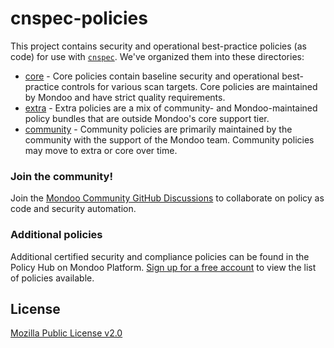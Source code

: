# cnspec-policies

This project contains security and operational best-practice policies (as code) for use with [`cnspec`](https://github.com/mondoohq/cnspec). We've organized them into these directories:

- [core](core) - Core policies contain baseline security and operational best-practice controls for various scan targets. Core policies are maintained by Mondoo and have strict quality requirements.
- [extra](extra) - Extra policies are a mix of community- and Mondoo-maintained policy bundles that are outside Mondoo's core support tier.
- [community](community) - Community policies are primarily maintained by the community with the support of the Mondoo team. Community policies may move to extra or core over time. 

### Join the community!

Join the [Mondoo Community GitHub Discussions](https://github.com/orgs/mondoohq/discussions) to collaborate on policy as code and security automation.

### Additional policies

Additional certified security and compliance policies can be found in the Policy Hub on Mondoo Platform. [Sign up for a free account](https://console.mondoo.com/signup) to view the list of policies available.

## License

[Mozilla Public License v2.0](https://github.com/mondoohq/mondoo-operator/blob/main/LICENSE)